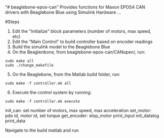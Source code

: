 "# beaglebone-epos-can" 
Provides functions for Maxon EPOS4 CAN drivers with Beaglebone Blue using Simulink Hardware ...

#Steps

1. Edit the "Initialize" block parameters (number of motors, max speed, etc)
2. Edit the "Main Control" to build controller based on encoder readings
3. Build the simulink model to the Beaglebone Blue
4. On the Beaglenbone, from beaglebone-epos-can/CANopen/, run:
```
sudo make all
sudo ./change_makefile
```
5. On the Beaglebone, from the Matlab build folder, run:
```
sudo make -f controller.mk all
```
6. Execute the control system by running:
 ```
sudo make -f controller.mk execute
```

init_can: set number of motors, max speed, max acceleration
set_motor: pdo id, motor id, set torque
get_encoder: 
stop_motor
print_input
init_datalog
print_data





Navigate to the build matlab and run



